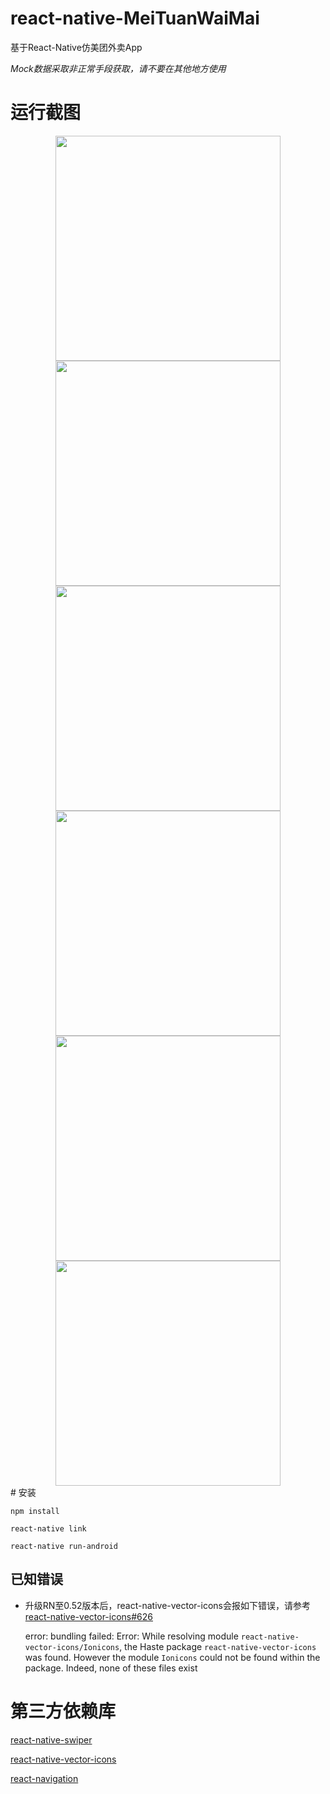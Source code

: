 # react-native-MeiTuanWaiMai

基于React-Native仿美团外卖App

*Mock数据采取非正常手段获取，请不要在其他地方使用*

# 运行截图
<div align="center">
<img src="https://github.com/mldhnrtree/react-native-MeiTuanWaiMai/raw/master/screenshots/home.jpg" height="360" />
<img src="https://github.com/mldhnrtree/react-native-MeiTuanWaiMai/raw/master/screenshots/orders.jpg" height="360" />
<img src="https://github.com/mldhnrtree/react-native-MeiTuanWaiMai/raw/master/screenshots/order_eval.png" height="360" />
</div>
<div align="center">
<img src="https://github.com/mldhnrtree/react-native-MeiTuanWaiMai/raw/master/screenshots/order_refund.png" height="360" />
<img src="https://github.com/mldhnrtree/react-native-MeiTuanWaiMai/raw/master/screenshots/mine.jpg" height="360" />
<img src="https://github.com/mldhnrtree/react-native-MeiTuanWaiMai/raw/master/screenshots/share.jpg" height="360" />
</div>
# 安装

    npm install
    
    react-native link
    
    react-native run-android
## 已知错误

- 升级RN至0.52版本后，react-native-vector-icons会报如下错误，请参考[react-native-vector-icons#626](https://github.com/oblador/react-native-vector-icons/issues/626)

    error: bundling failed: Error: While resolving module `react-native-vector-icons/Ionicons`, the Haste package `react-native-vector-icons` was found. However the module `Ionicons` could
    not be found within the package. Indeed, none of these files exist


# 第三方依赖库

[react-native-swiper](https://github.com/leecade/react-native-swiper)

[react-native-vector-icons](https://github.com/oblador/react-native-vector-icons)

[react-navigation](https://github.com/react-navigation/react-navigation)